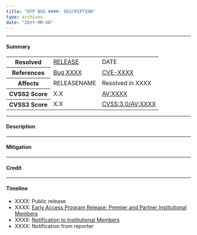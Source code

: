 ```yaml
---
title: "NTP BUG ####: DESCRIPTION"
type: archives
date: "20YY-MM-DD"
---
```


* * *

#### Summary

<table>
  <tbody>
	<tr>
		<th><b>Resolved</b></th>
		<td><a href="/support/securitynotice/4_2_8pXX-release-announcement">RELEASE</a></td>
		<td>DATE</td>
	</tr>
	<tr>
		<th><b>References</b></th>
		<td><a href="https://bugs.ntp.org/show_bug.cgi?id=XXXX">Bug XXXX</a></td>
		<td><a href="https://nvd.nist.gov/vuln/detail/CVE-XXXX">CVE-XXXX</a></td>
	</tr>
	<tr>
		<th><b>Affects</b></th>
		<td>RELEASENAME</td>
		<td>Resolved in XXXX</td>
	</tr>
	<tr>
		<th><b>CVSS2 Score</b></th>
		<td>X.X</td>
		<td><a href="">AV:XXXX</a></td>
	</tr>
	<tr>
		<th><b>CVSS3 Score<b></th>
		<td>X.X</td>
		<td><a href="">CVSS:3.0/AV:XXXX</a></td>
	</tr>	
  </tbody>	
</table>

* * *
    
#### Description 



* * *
    
#### Mitigation



* * *

#### Credit



* * *

#### Timeline

* XXXX: Public release
* XXXX: [Early Access Program Release: Premier and Partner Institutional Members](https://www.nwtime.org/membership/benefits)
* XXXX: [Notification to Institutional Members](https://www.nwtime.org/membership/benefits)
* XXXX: Notification from reporter
